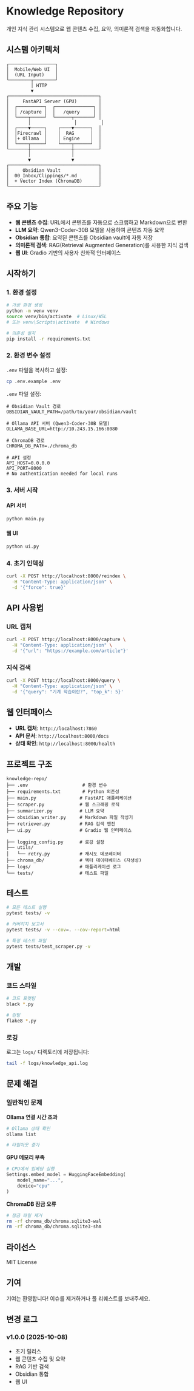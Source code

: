# Knowledge Repository

개인 지식 관리 시스템으로 웹 콘텐츠 수집, 요약, 의미론적 검색을 자동화합니다.

## 시스템 아키텍처

```
┌─────────────────┐
│  Mobile/Web UI  │
│  (URL Input)    │
└────────┬────────┘
         │ HTTP
         ▼
┌─────────────────────────────────┐
│     FastAPI Server (GPU)        │
│  ┌──────────┐  ┌──────────────┐ │
│  │ /capture │  │   /query     │ │
│  └────┬─────┘  └──────┬───────┘ │
│       │                │         │
│  ┌────▼─────┐    ┌────▼──────┐  │
│  │Firecrawl │    │  RAG      │  │
│  │+ Ollama  │    │ Engine    │  │
│  └────┬─────┘    └────┬──────┘  │
└───────┼───────────────┼─────────┘
        │               │
        ▼               ▼
┌─────────────────────────────────┐
│     Obsidian Vault              │
│  00_Inbox/Clippings/*.md        │
│  + Vector Index (ChromaDB)      │
└─────────────────────────────────┘
```

## 주요 기능

- **웹 콘텐츠 수집**: URL에서 콘텐츠를 자동으로 스크랩하고 Markdown으로 변환
- **LLM 요약**: Qwen3-Coder-30B 모델을 사용하여 콘텐츠 자동 요약
- **Obsidian 통합**: 요약된 콘텐츠를 Obsidian vault에 자동 저장
- **의미론적 검색**: RAG(Retrieval Augmented Generation)를 사용한 지식 검색
- **웹 UI**: Gradio 기반의 사용자 친화적 인터페이스

## 시작하기

### 1. 환경 설정

```bash
# 가상 환경 생성
python -m venv venv
source venv/bin/activate  # Linux/WSL
# 또는 venv\Scripts\activate  # Windows

# 의존성 설치
pip install -r requirements.txt
```

### 2. 환경 변수 설정

`.env` 파일을 복사하고 설정:

```bash
cp .env.example .env
```

`.env` 파일 설정:

```env
# Obsidian Vault 경로
OBSIDIAN_VAULT_PATH=/path/to/your/obsidian/vault

# Ollama API 서버 (Qwen3-Coder-30B 모델)
OLLAMA_BASE_URL=http://10.243.15.166:8080

# ChromaDB 경로
CHROMA_DB_PATH=./chroma_db

# API 설정
API_HOST=0.0.0.0
API_PORT=8000
# No authentication needed for local runs
```

### 3. 서버 시작

#### API 서버

```bash
python main.py
```

#### 웹 UI

```bash
python ui.py
```

### 4. 초기 인덱싱

```bash
curl -X POST http://localhost:8000/reindex \
  -H "Content-Type: application/json" \
  -d '{"force": true}'
```

## API 사용법

### URL 캡처

```bash
curl -X POST http://localhost:8000/capture \
  -H "Content-Type: application/json" \
  -d '{"url": "https://example.com/article"}'
```

### 지식 검색

```bash
curl -X POST http://localhost:8000/query \
  -H "Content-Type: application/json" \
  -d '{"query": "기계 학습이란?", "top_k": 5}'
```

## 웹 인터페이스

- **URL 캡처**: `http://localhost:7860`
- **API 문서**: `http://localhost:8000/docs`
- **상태 확인**: `http://localhost:8000/health`

## 프로젝트 구조

```
knowledge-repo/
├── .env                    # 환경 변수
├── requirements.txt        # Python 의존성
├── main.py                # FastAPI 애플리케이션
├── scraper.py             # 웹 스크래핑 로직
├── summarizer.py          # LLM 요약
├── obsidian_writer.py     # Markdown 파일 작성기
├── retriever.py           # RAG 검색 엔진
├── ui.py                  # Gradio 웹 인터페이스

├── logging_config.py      # 로깅 설정
├── utils/
│   └── retry.py           # 재시도 데코레이터
├── chroma_db/             # 벡터 데이터베이스 (자생성)
├── logs/                  # 애플리케이션 로그
└── tests/                 # 테스트 파일
```

## 테스트

```bash
# 모든 테스트 실행
pytest tests/ -v

# 커버리지 보고서
pytest tests/ -v --cov=. --cov-report=html

# 특정 테스트 파일
pytest tests/test_scraper.py -v
```

## 개발

### 코드 스타일

```bash
# 코드 포맷팅
black *.py

# 린팅
flake8 *.py
```

### 로깅

로그는 `logs/` 디렉토리에 저장됩니다:

```bash
tail -f logs/knowledge_api.log
```

## 문제 해결

### 일반적인 문제

**Ollama 연결 시간 초과**
```bash
# Ollama 상태 확인
ollama list

# 타임아웃 증가
```

**GPU 메모리 부족**
```python
# CPU에서 임베딩 실행
Settings.embed_model = HuggingFaceEmbedding(
    model_name="...",
    device="cpu"
)
```

**ChromaDB 잠금 오류**
```bash
# 잠금 파일 제거
rm -rf chroma_db/chroma.sqlite3-wal
rm -rf chroma_db/chroma.sqlite3-shm
```

## 라이선스

MIT License

## 기여

기여는 환영합니다! 이슈를 제거하거나 풀 리퀘스트를 보내주세요.

## 변경 로그

### v1.0.0 (2025-10-08)
- 초기 릴리스
- 웹 콘텐츠 수집 및 요약
- RAG 기반 검색
- Obsidian 통합
- 웹 UI